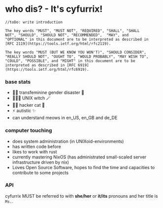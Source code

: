 # who dis? - It's cyfurrix!
`//toDo: write introduction`
```
The key words "MUST", "MUST NOT", "REQUIRED", "SHALL", "SHALL
NOT", "SHOULD", "SHOULD NOT", "RECOMMENDED",  "MAY", and
"OPTIONAL" in this document are to be interpreted as described in
[RFC 2119](https://tools.ietf.org/html/rfc2119).

The key words "MUST (BUT WE KNOW YOU WON'T)", "SHOULD CONSIDER",
"REALLY SHOULD NOT", "OUGHT TO", "WOULD PROBABLY", "MAY WISH TO",
"COULD", "POSSIBLE", and "MIGHT" in this document are to be
interpreted as described in [RFC 6919](https://tools.ietf.org/html/rfc6919).
```

### base stats

- 🏳️‍⚧️ transfeminine gender disaster 🌈
- 🧙🏻‍♀️ UNIX witch 🪄
- 🐱‍💻 hacker cat 🦄
- ⚡ autistic ✨
- can understand meows in en_US, en_GB and de_DE

### computer touching
- does system administration (in UNIXoid-environments)
- has written code before
- likes to work with rust
- currently mastering NixOS (has administrated small-scaled server infrastructure driven by nix)
- Loves Open Source Software, hopes to find the time and capacities to contribute to some projects

### API
cyfurrix MUST be referred to with **she/her** or **it/its** pronouns and her title is `Ms.`.

